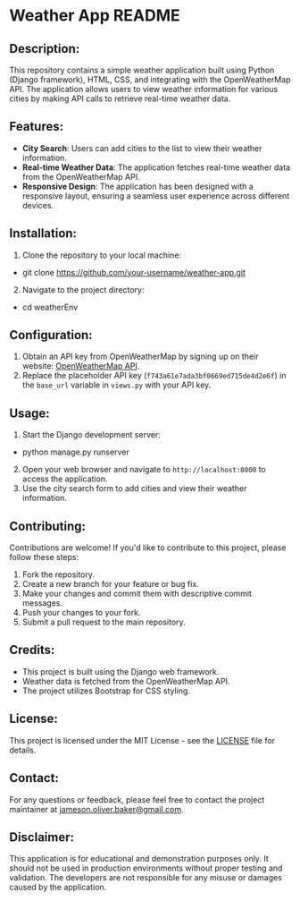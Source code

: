 # Weather App README

## Description:
This repository contains a simple weather application built using Python (Django framework), HTML, CSS, and integrating with the OpenWeatherMap API. The application allows users to view weather information for various cities by making API calls to retrieve real-time weather data.

## Features:
- **City Search**: Users can add cities to the list to view their weather information.
- **Real-time Weather Data**: The application fetches real-time weather data from the OpenWeatherMap API.
- **Responsive Design**: The application has been designed with a responsive layout, ensuring a seamless user experience across different devices.

## Installation:
1. Clone the repository to your local machine:
  - git clone https://github.com/your-username/weather-app.git
2. Navigate to the project directory:
  - cd weatherEnv

## Configuration:
1. Obtain an API key from OpenWeatherMap by signing up on their website: [OpenWeatherMap API](https://home.openweathermap.org/users/sign_up).
2. Replace the placeholder API key (`f743a61e7ada3bf0669ed715de4d2e6f`) in the `base_url` variable in `views.py` with your API key.

## Usage:
1. Start the Django development server:
  - python manage.py runserver
2. Open your web browser and navigate to `http://localhost:8000` to access the application.
3. Use the city search form to add cities and view their weather information.

## Contributing:
Contributions are welcome! If you'd like to contribute to this project, please follow these steps:
1. Fork the repository.
2. Create a new branch for your feature or bug fix.
3. Make your changes and commit them with descriptive commit messages.
4. Push your changes to your fork.
5. Submit a pull request to the main repository.

## Credits:
- This project is built using the Django web framework.
- Weather data is fetched from the OpenWeatherMap API.
- The project utilizes Bootstrap for CSS styling.

## License:
This project is licensed under the MIT License - see the [LICENSE](LICENSE) file for details.

## Contact:
For any questions or feedback, please feel free to contact the project maintainer at [jameson.oliver.baker@gmail.com](mailto:jameson.oliver.baker@gmail.com).

## Disclaimer:
This application is for educational and demonstration purposes only. It should not be used in production environments without proper testing and validation. The developers are not responsible for any misuse or damages caused by the application.

